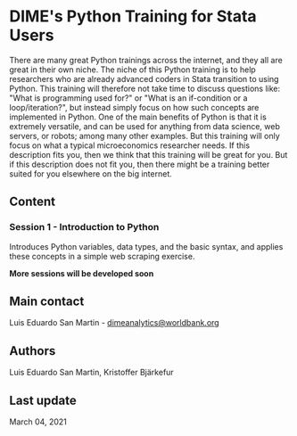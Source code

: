 # DIME's Python Training for Stata Users
There are many great Python trainings across the internet,
and they all are great in their own niche.
The niche of this Python training is to help researchers
who are already advanced coders in Stata transition to using Python.
This training will therefore not take time to discuss questions like:
"What is programming used for?" or
"What is an if-condition or a loop/iteration?",
but instead simply focus on how such concepts are implemented in Python.
One of the main benefits of Python is that it is extremely versatile,
and can be used for anything from data science,
web servers, or robots; among many other examples.
But this training will only focus on what a typical microeconomics researcher needs.
If this description fits you, then we think that this training will be great for you.
But if this description does not fit you,
then there might be a training better suited for you elsewhere on the big internet.

## Content

### Session 1 - Introduction to Python
Introduces Python variables, data types, and the basic syntax, and applies
these concepts in a simple web scraping exercise.

**More sessions will be developed soon**

## Main contact
Luis Eduardo San Martin - dimeanalytics@worldbank.org

## Authors
Luis Eduardo San Martin, Kristoffer Bjärkefur

## Last update
March 04, 2021
